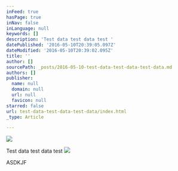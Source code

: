 ```yaml
---
inFeed: true
hasPage: true
inNav: false
inLanguage: null
keywords: []
description: 'Test data test data test '
datePublished: '2016-05-10T20:39:05.097Z'
dateModified: '2016-05-10T20:39:02.095Z'
title: ''
author: []
sourcePath: _posts/2016-05-10-test-data-test-data-test-data.md
authors: []
publisher:
  name: null
  domain: null
  url: null
  favicon: null
starred: false
url: test-data-test-data-test-data/index.html
_type: Article

---
```

![](https://the-grid-user-content.s3-us-west-2.amazonaws.com/27194872-b740-426a-ba15-8399052d7a4a.jpg)

Test data test data test ![](https://the-grid-user-content.s3-us-west-2.amazonaws.com/2a20f568-c1dd-4260-b6d1-0f5cc01f2640.png)

ASDKJF